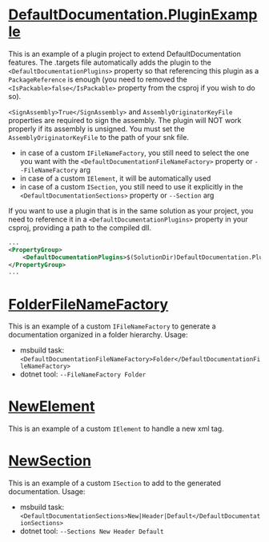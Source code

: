 # [DefaultDocumentation.PluginExample](DefaultDocumentation.PluginExample/DefaultDocumentation.PluginExample.targets)

This is an example of a plugin project to extend DefaultDocumentation features.
The .targets file automatically adds the plugin to the `<DefaultDocumentationPlugins>` property so that referencing this plugin as a `PackageReference` is enough (you need to removed the `<IsPackable>false</IsPackable>` property from the csproj if you wish to do so).

`<SignAssembly>True</SignAssembly>` and `AssemblyOriginatorKeyFile` properties are required to sign the assembly. The plugin will NOT work properly if its assembly is unsigned. You must set the `AssemblyOriginatorKeyFile` to the path of your snk file.

- in case of a custom `IFileNameFactory`, you still need to select the one you want with the `<DefaultDocumentationFileNameFactory>` property or `--FileNameFactory` arg
- in case of a custom `IElement`, it will be automatically used
- in case of a custom `ISection`, you still need to use it explicitly in the `<DefaultDocumentationSections>` property or `--Section` arg

If you want to use a plugin that is in the same solution as your project, you need to reference it in a `<DefaultDocumentationPlugins>` property in your csproj, providing a path to the compiled dll.
```xml
...
<PropertyGroup>
    <DefaultDocumentationPlugins>$(SolutionDir)DefaultDocumentation.PluginExample/lib/netstandard2.0/DefaultDocumentation.PluginExample.dll</DefaultDocumentationPlugins>
</PropertyGroup>
...
```

# [FolderFileNameFactory](DefaultDocumentation.PluginExample/FolderFileNameFactory.cs)

This is an example of a custom `IFileNameFactory` to generate a documentation organized in a folder hierarchy. Usage:
- msbuild task: `<DefaultDocumentationFileNameFactory>Folder</DefaultDocumentationFileNameFactory>`
- dotnet tool: `--FileNameFactory Folder`

# [NewElement](DefaultDocumentation.PluginExample/NewElement.cs)

This is an example of a custom `IElement` to handle a new xml tag.

# [NewSection](DefaultDocumentation.PluginExample/NewSection.cs)

This is an example of a custom `ISection` to add to the generated documentation. Usage:
- msbuild task: `<DefaultDocumentationSections>New|Header|Default</DefaultDocumentationSections>`
- dotnet tool: `--Sections New Header Default`